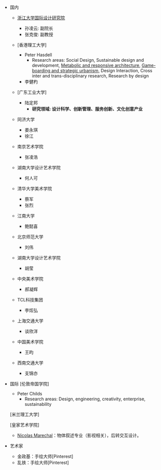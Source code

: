 - 国内
  - [浙江大学国际设计研究院](http://www.idi.zju.edu.cn/3090.html)
    - 孙凌云: 副院长
    - 张克俊: 副教授

  - [香港理工大学]
    - Peter Hasdell
      - Research areas: Social Design, Sustainable design and development, <u>Metabolic and responsive architecture</u>, <u>Game-boarding and strategic urbanism</u>, Design Interaction, Cross inter and trans-disciplinary research, Research by design
    - 李健杓

  - [广东工业大学]

    - 陆定邦
      - **研究领域: 设计科学、创新管理、服务创新、文化创意产业**

  - 同济大学

    - 娄永琪
    - 徐江

  - 南京艺术学院

    - 张凌浩

  - 湖南大学设计艺术学院

    - 何人可

  - 清华大学美术学院

    - 蔡军
    - 张烈

  - 江南大学

    - 鲍懿喜

  - 北京师范大学

    - 刘伟

  - 湖南大学设计艺术学院

    - 胡莹

  - 中央美术学院

    - 郝凝辉

  - TCL科技集团

    - 李炫弘

  - 上海交通大学

    - 谈欣洋

  - 中国美术学院

    - 王昀

  - 西南交通大学

    - 支锦亦

- 国际
  [伦敦帝国学院]
    - Peter Childs
      - Research areas: Design, engineering, creativity, enterprise, sustainability
  
  [米兰理工大学]
  
  [皇家艺术学院]
  
  - [Nicolas Marechal](https://www.rca.ac.uk/research-innovation/research-degrees/research-students/nicolas-marechal/)：物体叙述专业（影视相关），后转交互设计。
  
  

- 艺术家
  - 金政基：手绘大师[Pinterest]
  - 乱铁：手绘大师[Pinterest]